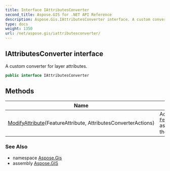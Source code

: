 ```yaml
---
title: Interface IAttributesConverter
second_title: Aspose.GIS for .NET API Reference
description: Aspose.Gis.IAttributesConverter interface. A custom converter for layer attributes
type: docs
weight: 1350
url: /net/aspose.gis/iattributesconverter/
---
```

## IAttributesConverter interface

A custom converter for layer attributes.

```csharp
public interface IAttributesConverter
```

## Methods

| Name | Description |
| --- | --- |
| [ModifyAttribute](../../aspose.gis/iattributesconverter/modifyattribute/)(FeatureAttribute, AttributesConverterActions) | Adjusts a [`FeatureAttribute`](../featureattribute/) as necessary for the target layer. |

### See Also

* namespace [Aspose.Gis](../../aspose.gis/)
* assembly [Aspose.GIS](../../)


